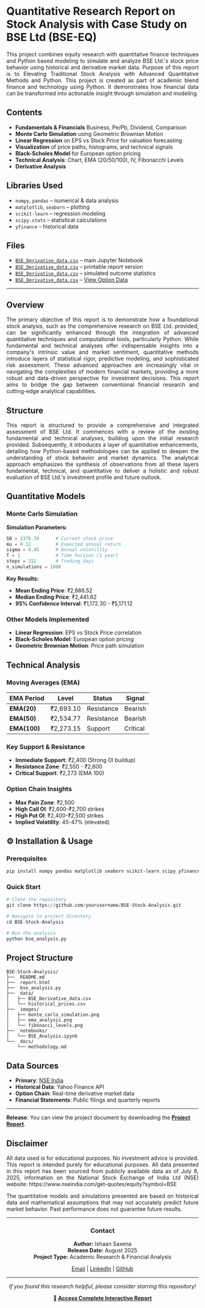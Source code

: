 # Quantitative Research Report on Stock Analysis with Case Study on BSE Ltd (BSE-EQ)
<p align="justify">
This project combines equity research with quantitative finance techniques and Python based modeling to simulate and analyze BSE Ltd.'s stock price behavior using historical and derivative market data.
Purpose of this report is to Elevating Traditional Stock Analysis with Advanced Quantitative Methods and Python. This project is created as part of academic blend finance and technology using Python. It demonstrates how financial data can be transformed into actionable insight through simulation and modeling.
</p>

## Contents

- **Fundamentals & Financials** Business, Pe/Pb, Dividend, Comparison 
- **Monte Carlo Simulation** using Geometric Brownian Motion
- **Linear Regression** on EPS vs Stock Price for valuation forecasting
- **Visualization** of price paths, histograms, and technical signals
- **Black-Scholes Model** for European option pricing
- **Technical Analysis**: Chart, EMA (20/50/100), IV, Fibonacchi Levels
- **Derivative Analysis**

## Libraries Used

- `numpy`, `pandas` – numerical & data analysis
- `matplotlib`, `seaborn` – plotting
- `scikit-learn` – regression modeling
- `scipy.stats` – statistical calculations
- `yfinance` – historical data

## Files

- [`BSE_Derivative_data.csv`](https://ishaan145.github.io/Equity-Research/Main/Derivative/Data/BSE_Derivative_data.csv) – main Jupyter Notebook
- [`BSE_Derivative_data.csv`](https://ishaan145.github.io/Equity-Research/Main/Derivative/Data/BSE_Derivative_data.csv) – printable report version
- [`BSE_Derivative_data.csv`](https://ishaan145.github.io/Equity-Research/Main/Derivative/Data/BSE_Derivative_data.csv) – simulated outcome statistics
- [`BSE_Derivative_data.csv`](https://ishaan145.github.io/Equity-Research/Main/Derivative/Data/BSE_Derivative_data.csv) –  [View Option Data](https://ishaan145.github.io/Equity-Research/Main/Derivative/Data/Option_data.html)
---


## Overview
<p align="justify">
The primary objective of this report is to demonstrate how a foundational stock analysis, such as the comprehensive research on BSE Ltd. provided, can be significantly enhanced through the integration of advanced quantitative techniques and computational tools, particularly Python. While fundamental and technical analyses offer indispensable insights into a company's intrinsic value and market sentiment, quantitative methods introduce layers of statistical rigor, predictive modeling, and sophisticated risk assessment. These advanced approaches are increasingly vital in navigating the complexities of modern financial markets, providing a more robust and data-driven perspective for investment decisions. This report aims to bridge the gap between conventional financial research and cutting-edge analytical capabilities.
</p>

## Structure
<p align="justify">
This report is structured to provide a comprehensive and integrated assessment of BSE Ltd. It commences with a review of the existing fundamental and technical analyses, building upon the initial research provided. Subsequently, it introduces a layer of quantitative enhancements, detailing how Python-based methodologies can be applied to deepen the understanding of stock behavior and market dynamics. The analytical approach emphasizes the synthesis of observations from all these layers fundamental, technical, and quantitative to deliver a holistic and robust evaluation of BSE Ltd.'s investment profile and future outlook.
</p>

##  Quantitative Models

###  Monte Carlo Simulation
**Simulation Parameters:**
```python
S0 = 2376.30      # Current stock price
mu = 0.12         # Expected annual return
sigma = 0.45      # Annual volatility
T = 1             # Time horizon (1 year)
steps = 252       # Trading days
n_simulations = 1000
```

**Key Results:**
- **Mean Ending Price**: ₹2,686.52
- **Median Ending Price**: ₹2,441.62
- **95% Confidence Interval**: ₹1,172.30 - ₹5,171.12

###  Other Models Implemented
- **Linear Regression**: EPS vs Stock Price correlation
- **Black-Scholes Model**: European option pricing
- **Geometric Brownian Motion**: Price path simulation

##  Technical Analysis

### Moving Averages (EMA)
| EMA Period | Level | Status | Signal |
|------------|-------|--------|---------|
| **EMA(20)** | ₹2,693.10 |  Resistance | Bearish |
| **EMA(50)** | ₹2,534.77 |  Resistance | Bearish |
| **EMA(100)** | ₹2,273.15 |  Support | Critical |

###  Key Support & Resistance
- **Immediate Support**: ₹2,400 (Strong OI buildup)
- **Resistance Zone**: ₹2,550 - ₹2,600
- **Critical Support**: ₹2,273 (EMA 100)

###  Option Chain Insights
- **Max Pain Zone**: ₹2,500
- **High Call OI**: ₹2,600-₹2,700 strikes
- **High Put OI**: ₹2,400-₹2,500 strikes
- **Implied Volatility**: 45-47% (elevated)

## ⚙️ Installation & Usage

### Prerequisites
```bash
pip install numpy pandas matplotlib seaborn scikit-learn scipy yfinance
```

### Quick Start
```python
# Clone the repository
git clone https://github.com/yourusername/BSE-Stock-Analysis.git

# Navigate to project directory
cd BSE-Stock-Analysis

# Run the analysis
python bse_analysis.py
```

##  Project Structure

```
BSE-Stock-Analysis/
├──  README.md         
├──  report.html 
├──  bse_analysis.py    
├──  data/
│   ├── BSE_Derivative_data.csv
│   └── historical_prices.csv
├──  images/
│   ├── monte_carlo_simulation.png
│   ├── ema_analysis.png
│   └── fibonacci_levels.png
├──  notebooks/
│   └── BSE_Analysis.ipynb
└──  docs/
    └── methodology.md
```


##  Data Sources

- **Primary**: [NSE India](https://www.nseindia.com/get-quotes/equity?symbol=BSE)
- **Historical Data**: Yahoo Finance API
- **Option Chain**: Real-time derivative market data
- **Financial Statements**: Public filings and quarterly reports

---
 
**Release**: You can view the project document by downloading the [**Project Report**](https://ishaan145.github.io/Equity-Research/Main/Derivative/Data/BSE_Derivative_data.pdf).  

##  Disclaimer
<p align="justify">
All data used is for educational purposes. No investment advice is provided. This report is intended purely for educational purposes.
All data presented in this report has been sourced from publicly available data as of July 8, 2025, information on the National Stock Exchange of India Ltd (NSE) website: https://www.nseindia.com/get-quotes/equity?symbol=BSE 
</p>

<p align="justify">
The quantitative models and simulations presented are based on historical data and mathematical assumptions that may not accurately predict future market behavior. Past performance does not guarantee future results.
</p>

---

<div align="center">
  <h3> Contact </h3>
  <p>
    <strong>Author:</strong> Ishaan Saxena<br>
    <strong>Release Date:</strong> August 2025<br>
    <strong>Project Type:</strong> Academic Research & Financial Analysis
  </p>
  
  <p>
    <a href="mailto:your.email@domain.com"> Email</a> |
    <a href="https://linkedin.com/in/ishaansaxena1"> LinkedIn</a> |
    <a href="https://github.com/ishaan145"> GitHub</a>
  </p>
</div>

---

<div align="center">
  <p><em> If you found this research helpful, please consider starring this repository!</em></p>
  <p><strong>🔗 <a href="./report.html">Access Complete Interactive Report</a></strong></p>
</div>
